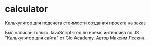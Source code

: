 # calculator
Калькулятор для подсчета стоимости создания проекта на заказ

Был написан только JavaScript-код во время интенсива по JS "Калькулятор для сайта" от Glo Academy. Автор Максим Лескин.

